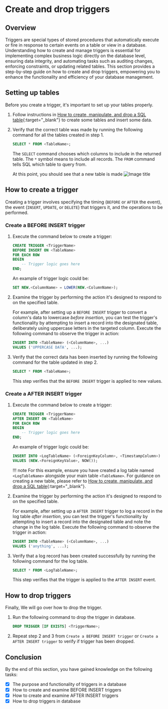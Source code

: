 # Create and drop triggers

## Overview
Triggers are special types of stored procedures that automatically execute or fire in response to certain events on a table or view in a database. Understanding how to create and manage triggers is essential for implementing complex business logic directly on the database level, ensuring data integrity, and automating tasks such as auditing changes, enforcing constraints, or updating related tables. This section provides a step-by-step guide on how to create and drop triggers, empowering you to enhance the functionality and efficiency of your database management.


## Setting up tables
Before you create a trigger, it's important to set up your tables properly.

1. Follow instructions in [How to create, manipulate, and drop a SQL table](task1.md){:target="_blank"} to create some tables and insert some data.


2. Verify that the correct table was made by running the following command for all the tables created in step 1. 
    ``` sql
    SELECT * FROM <TableName>;
    ```
    The ```SELECT``` command chooses which columns to include in the returned table. The ```*``` symbol means to include all records. The ```FROM``` command tells SQL which table to query from.

    At this point, you should see that a new table is made 
    ![Image title](https://dummyimage.com/600x400/eee/aaa)

## How to create a trigger
Creating a trigger involves specifying the timing (`BEFORE` or `AFTER` the event), the event (`INSERT`, `UPDATE`, or `DELETE`) that triggers it, and the operations to be performed.

### Create a BEFORE INSERT trigger
1. Execute the command below to create a trigger:
    ``` sql
    CREATE TRIGGER <TriggerName>
    BEFORE INSERT ON <TableName>
    FOR EACH ROW
    BEGIN
        -- Trigger logic goes here
    END;
    ```

    An example of trigger logic could be:
    ``` sql
    SET NEW.<ColumnName> = LOWER(NEW.<ColumnName>);
    ```

2. Examine the trigger by performing the action it's designed to respond to on the specified table.

    For example, after setting up a `BEFORE INSERT` trigger to convert a column's data to lowercase *before insertion*, you can test the trigger's functionality by attempting to insert a record into the designated table, deliberately using uppercase letters in the targeted column. Execute the following command to observe the trigger in action:
    ``` sql
    INSERT INTO <TableName> (<ColumnName>, ...)
    VALUES ('UPPERCASE DATA', ...);
    ```

3. Verify that the correct data has been inserted by running the following command for the table updated in step 2. 
    ``` sql
    SELECT * FROM <TableName>;
    ```

    This step verifies that the `BEFORE INSERT` trigger is applied to new values.

### Create a AFTER INSERT trigger
1. Execute the command below to create a trigger:
    ``` sql
    CREATE TRIGGER <TriggerName>
    AFTER INSERT ON <TableName>
    FOR EACH ROW
    BEGIN
        -- Trigger logic goes here
    END;
    ```

    An example of trigger logic could be:
    ``` sql
    INSERT INTO <LogTableName> (<ForeignKeyColumn>, <TimestampColumn>)
    VALUES (NEW.<ForeignKeyValue>, NOW());
    ```
    !!! note
        For this example, ensure you have created a log table named `<LogTableName>` alongside your main table `<TableName>`. For guidance on creating a new table, please refer to [How to create, manipulate, and drop a SQL table](task1.md){:target="_blank"}.

2. Examine the trigger by performing the action it's designed to respond to on the specified table.

    For example, after setting up a `AFTER INSERT` trigger to log a record in the log table *after insertion*, you can test the trigger's functionality by attempting to insert a record into the designated table and note the change in the log table. Execute the following command to observe the trigger in action:
    ``` sql
    INSERT INTO <TableName> (<ColumnName>, ...)
    VALUES ('anything', ...);
    ```

3. Verify that a log record has been created successfully by running the following command for the log table. 
    ``` sql
    SELECT * FROM <LogTableName>;
    ```

    This step verifies that the trigger is applied to the `AFTER INSERT` event.

## How to drop triggers
Finally, We will go over how to drop the trigger. 

1. Run the following command to drop the trigger in database.
    ``` sql
    DROP TRIGGER [IF EXISTS] <TriggerName>;
    ```

2. Repeat step 2 and 3 from `Create a BEFORE INSERT trigger` or `Create a AFTER INSERT trigger` to verify if trigger has been dropped.



## Conclusion
By the end of this section, you have gained knowledge on the following tasks:

- [x] The purpose and functionality of triggers in a database
- [x] How to create and examine BEFORE INSERT triggers
- [x] How to create and examine AFTER INSERT triggers
- [x] How to drop triggers in database
